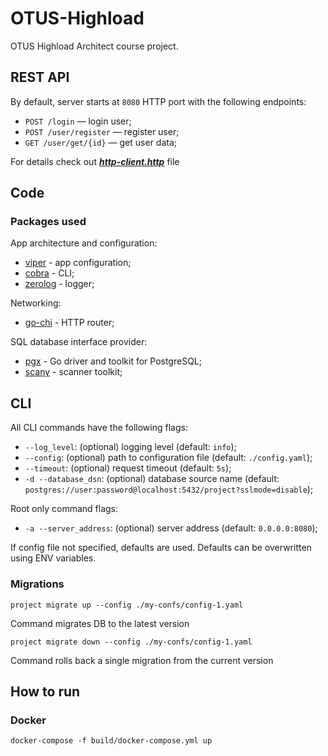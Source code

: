 # OTUS-Highload

OTUS Highload Architect course project.  

## REST API

By default, server starts at `8080` HTTP port with the following endpoints:

- `POST /login` — login user;
- `POST /user/register` — register user;
- `GET /user/get/{id}` — get user data;

For details check out [***http-client.http***](./http-client.http) file


## Code
### Packages used

App architecture and configuration:

- [viper](https://github.com/spf13/viper) - app configuration;
- [cobra](https://github.com/spf13/cobra) - CLI;
- [zerolog](https://github.com/rs/zerolog) - logger;

Networking:

- [go-chi](https://github.com/go-chi/chi) - HTTP router;

SQL database interface provider:

- [pgx](https://github.com/jackc/pgx) - Go driver and toolkit for PostgreSQL;
- [scany](https://github.com/georgysavva/scany) - scanner toolkit;

## CLI

All CLI commands have the following flags:
- `--log_level`: (optional) logging level (default: `info`);
- `--config`: (optional) path to configuration file (default: `./config.yaml`);
- `--timeout`: (optional) request timeout (default: `5s`);
- `-d --database_dsn`: (optional) database source name (default: `postgres://user:password@localhost:5432/project?sslmode=disable`);

Root only command flags:
- `-a --server_address`: (optional) server address (default: `0.0.0.0:8080`);

If config file not specified, defaults are used. Defaults can be overwritten using ENV variables.

### Migrations

    project migrate up --config ./my-confs/config-1.yaml

Command migrates DB to the latest version

    project migrate down --config ./my-confs/config-1.yaml

Command rolls back a single migration from the current version

## How to run
### Docker

    docker-compose -f build/docker-compose.yml up
